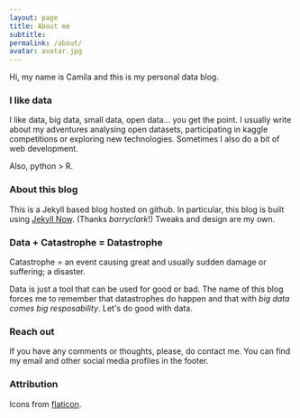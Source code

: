 ```yaml
---
layout: page
title: About me
subtitle: 
permalink: /about/
avatar: avatar.jpg
---
```


Hi, my name is Camila and this is my personal data blog.

### I like data

I like data, big data, small data, open data... you get the point. I usually write about my adventures analysing open datasets, participating in kaggle competitions or exploring new technologies. Sometimes I also do a bit of web development.

Also, python > R.

### About this blog

This is a Jekyll based blog hosted on github. In particular, this blog is built using [Jekyll Now](https://github.com/barryclark/jekyll-now/). (Thanks *barryclark*!) Tweaks and design are my own.

### Data + Catastrophe = Datastrophe

Catastrophe = an event causing great and usually sudden damage or suffering; a disaster.

Data is just a tool that can be used for good or bad. The name of this blog forces me to remember that datastrophes do happen and that with *big data comes big resposability*. Let's do good with data.

### Reach out

If you have any comments or thoughts, please, do contact me. You can find my email and other social media profiles in the footer.

### Attribution

Icons from [flaticon](https://www.flaticon.com/).
